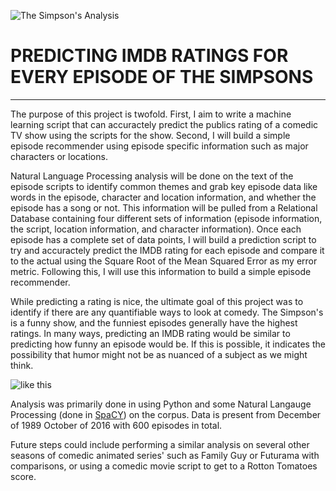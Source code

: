 ![The Simpson's Analysis](http://static.peabodyawards.com/user_images/the-simpsons-interview.jpg)
# PREDICTING IMDB RATINGS FOR EVERY EPISODE OF THE SIMPSONS
---
The purpose of this project is twofold. First, I aim to write a machine learning script that can accuractely predict the publics rating of a comedic TV show using the scripts for the show. Second, I will build a simple episode recommender using episode specific information such as major characters or locations.

Natural Language Processing analysis will be done on the text of the episode scripts to identify common themes and grab key episode data like words in the episode, character and location information, and whether the episode has a song or not. This information will be pulled from a Relational Database containing four different sets of information (episode information, the script, location information, and character information). Once each episode has a complete set of data points, I will build a prediction script to try and accuractely predict the IMDB rating for each episode and compare it to the actual using the Square Root of the Mean Squared Error as my error metric. Following this, I will use this information to build a simple episode recommender.

While predicting a rating is nice, the ultimate goal of this project was to identify if there are any quantifiable ways to look at comedy. The Simpson's is a funny show, and the funniest episodes generally have the highest ratings. In many ways,  predicting an IMDB rating would be similar to predicting how funny an episode would be. If this is possible, it indicates the possibility that humor might not be as nuanced of a subject as we might think.

![like this](https://media2.giphy.com/media/4KkSbPnZ5Skec/giphy.gif)

Analysis was primarily done in using Python and some Natural Langauge Processing (done in [SpaCY](https://www.google.com/url?sa=t&rct=j&q=&esrc=s&source=web&cd=2&cad=rja&uact=8&ved=0ahUKEwihiYSd9_XTAhUW4WMKHezGCMIQFgg2MAE&url=https%3A%2F%2Fspacy.io%2F&usg=AFQjCNEGeNVbZtCmDfWQFUB4VPzRiaFspA&sig2=ox_-0rPFIFi1gJH0crccrA)) on the corpus. Data is present from December of 1989 October of 2016 with 600 episodes in total. 

Future steps could include performing a similar analysis on several other seasons of comedic animated series' such as Family Guy or Futurama with comparisons, or using a comedic movie script to get to a Rotton Tomatoes score.
